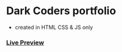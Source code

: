 # Dark Coders portfolio
- created in HTML CSS & JS only

### [Live Preview](https://darkcoders07.netlify.app/)